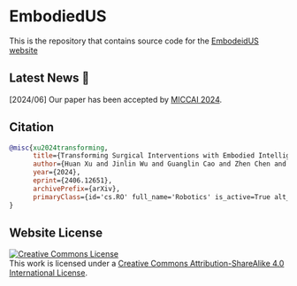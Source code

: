 # EmbodiedUS

This is the repository that contains source code for the [EmbodeidUS website](https://seanxuu.github.io/EmbodiedUS)


## Latest News 🎉
\[2024/06\] Our paper has been accepted by [MICCAI 2024](https://conferences.miccai.org/2024/en/).
  
## Citation

```bibtex
@misc{xu2024transforming,
      title={Transforming Surgical Interventions with Embodied Intelligence for Ultrasound Robotics}, 
      author={Huan Xu and Jinlin Wu and Guanglin Cao and Zhen Chen and Zhen Lei and Hongbin Liu},
      year={2024},
      eprint={2406.12651},
      archivePrefix={arXiv},
      primaryClass={id='cs.RO' full_name='Robotics' is_active=True alt_name=None in_archive='cs' is_general=False description='Roughly includes material in ACM Subject Class I.2.9.'}
}
```

## Website License
<a rel="license" href="http://creativecommons.org/licenses/by-sa/4.0/"><img alt="Creative Commons License" style="border-width:0" src="https://i.creativecommons.org/l/by-sa/4.0/88x31.png" /></a><br />This work is licensed under a <a rel="license" href="http://creativecommons.org/licenses/by-sa/4.0/">Creative Commons Attribution-ShareAlike 4.0 International License</a>.
